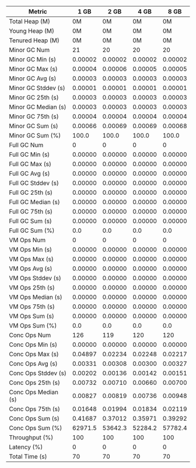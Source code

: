 | Metric | 1 GB | 2 GB | 4 GB | 8 GB |
|------|----|----|----|----|
| Total Heap (M) | 0M | 0M | 0M | 0M |
| Young Heap (M) | 0M | 0M | 0M | 0M |
| Tenured Heap (M) | 0M | 0M | 0M | 0M |
| Minor GC Num | 21 | 20 | 20 | 20 |
| Minor GC Min (s) | 0.00002 | 0.00002 | 0.00002 | 0.00002 |
| Minor GC Max (s) | 0.00004 | 0.00006 | 0.00005 | 0.00005 |
| Minor GC Avg (s) | 0.00003 | 0.00003 | 0.00003 | 0.00003 |
| Minor GC Stddev (s) | 0.00001 | 0.00001 | 0.00001 | 0.00001 |
| Minor GC 25th (s) | 0.00003 | 0.00003 | 0.00003 | 0.00003 |
| Minor GC Median (s) | 0.00003 | 0.00003 | 0.00003 | 0.00003 |
| Minor GC 75th (s) | 0.00004 | 0.00004 | 0.00004 | 0.00004 |
| Minor GC Sum (s) | 0.00066 | 0.00069 | 0.00069 | 0.00068 |
| Minor GC Sum (%) | 100.0 | 100.0 | 100.0 | 100.0 |
| Full GC Num | 0 | 0 | 0 | 0 |
| Full GC Min (s) | 0.00000 | 0.00000 | 0.00000 | 0.00000 |
| Full GC Max (s) | 0.00000 | 0.00000 | 0.00000 | 0.00000 |
| Full GC Avg (s) | 0.00000 | 0.00000 | 0.00000 | 0.00000 |
| Full GC Stddev (s) | 0.00000 | 0.00000 | 0.00000 | 0.00000 |
| Full GC 25th (s) | 0.00000 | 0.00000 | 0.00000 | 0.00000 |
| Full GC Median (s) | 0.00000 | 0.00000 | 0.00000 | 0.00000 |
| Full GC 75th (s) | 0.00000 | 0.00000 | 0.00000 | 0.00000 |
| Full GC Sum (s) | 0.00000 | 0.00000 | 0.00000 | 0.00000 |
| Full GC Sum (%) | 0.0 | 0.0 | 0.0 | 0.0 |
| VM Ops Num | 0 | 0 | 0 | 0 |
| VM Ops Min (s) | 0.00000 | 0.00000 | 0.00000 | 0.00000 |
| VM Ops Max (s) | 0.00000 | 0.00000 | 0.00000 | 0.00000 |
| VM Ops Avg (s) | 0.00000 | 0.00000 | 0.00000 | 0.00000 |
| VM Ops Stddev (s) | 0.00000 | 0.00000 | 0.00000 | 0.00000 |
| VM Ops 25th (s) | 0.00000 | 0.00000 | 0.00000 | 0.00000 |
| VM Ops Median (s) | 0.00000 | 0.00000 | 0.00000 | 0.00000 |
| VM Ops 75th (s) | 0.00000 | 0.00000 | 0.00000 | 0.00000 |
| VM Ops Sum (s) | 0.00000 | 0.00000 | 0.00000 | 0.00000 |
| VM Ops Sum (%) | 0.0 | 0.0 | 0.0 | 0.0 |
| Conc Ops Num | 126 | 119 | 120 | 120 |
| Conc Ops Min (s) | 0.00000 | 0.00000 | 0.00000 | 0.00000 |
| Conc Ops Max (s) | 0.04897 | 0.02234 | 0.02248 | 0.02217 |
| Conc Ops Avg (s) | 0.00331 | 0.00308 | 0.00300 | 0.00327 |
| Conc Ops Stddev (s) | 0.00202 | 0.00136 | 0.00142 | 0.00151 |
| Conc Ops 25th (s) | 0.00732 | 0.00710 | 0.00660 | 0.00700 |
| Conc Ops Median (s) | 0.00827 | 0.00819 | 0.00736 | 0.00948 |
| Conc Ops 75th (s) | 0.01648 | 0.01994 | 0.01834 | 0.02119 |
| Conc Ops Sum (s) | 0.41687 | 0.37012 | 0.35971 | 0.39292 |
| Conc Ops Sum (%) | 62971.5 | 53642.3 | 52284.2 | 57782.4 |
| Throughput (%) | 100 | 100 | 100 | 100 |
| Latency (%) | 0 | 0 | 0 | 0 |
| Total Time (s) | 70 | 70 | 70 | 70 |
